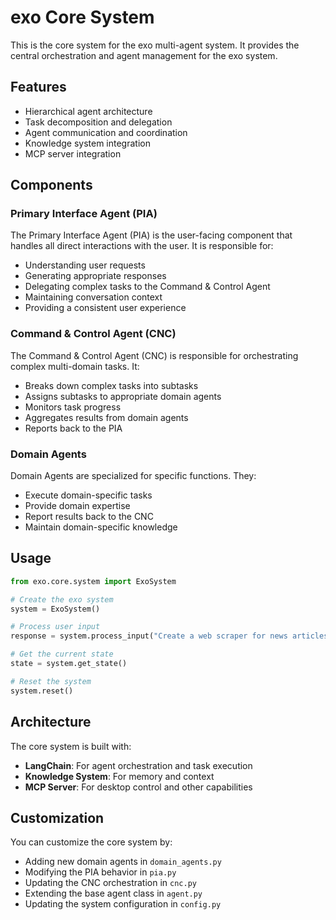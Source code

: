 # exo Core System

This is the core system for the exo multi-agent system. It provides the central orchestration and agent management for the exo system.

## Features

- Hierarchical agent architecture
- Task decomposition and delegation
- Agent communication and coordination
- Knowledge system integration
- MCP server integration

## Components

### Primary Interface Agent (PIA)

The Primary Interface Agent (PIA) is the user-facing component that handles all direct interactions with the user. It is responsible for:

- Understanding user requests
- Generating appropriate responses
- Delegating complex tasks to the Command & Control Agent
- Maintaining conversation context
- Providing a consistent user experience

### Command & Control Agent (CNC)

The Command & Control Agent (CNC) is responsible for orchestrating complex multi-domain tasks. It:

- Breaks down complex tasks into subtasks
- Assigns subtasks to appropriate domain agents
- Monitors task progress
- Aggregates results from domain agents
- Reports back to the PIA

### Domain Agents

Domain Agents are specialized for specific functions. They:

- Execute domain-specific tasks
- Provide domain expertise
- Report results back to the CNC
- Maintain domain-specific knowledge

## Usage

```python
from exo.core.system import ExoSystem

# Create the exo system
system = ExoSystem()

# Process user input
response = system.process_input("Create a web scraper for news articles")

# Get the current state
state = system.get_state()

# Reset the system
system.reset()
```

## Architecture

The core system is built with:

- **LangChain**: For agent orchestration and task execution
- **Knowledge System**: For memory and context
- **MCP Server**: For desktop control and other capabilities

## Customization

You can customize the core system by:

- Adding new domain agents in `domain_agents.py`
- Modifying the PIA behavior in `pia.py`
- Updating the CNC orchestration in `cnc.py`
- Extending the base agent class in `agent.py`
- Updating the system configuration in `config.py`
